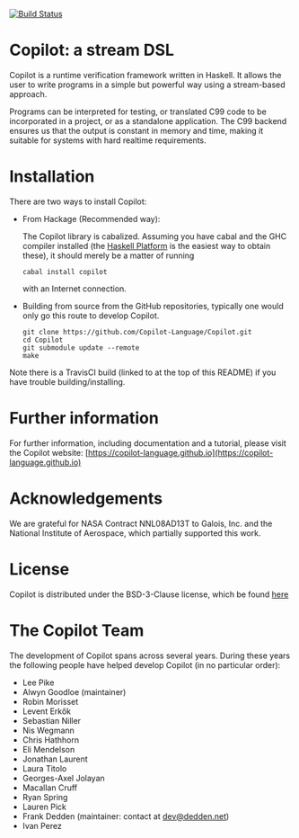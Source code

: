 [![Build Status](https://travis-ci.org/Copilot-Language/Copilot.svg?branch=master)](https://travis-ci.org/Copilot-Language/Copilot)

# Copilot: a stream DSL
Copilot is a runtime verification framework written in Haskell. It allows the
user to write programs in a simple but powerful way using a stream-based
approach.

Programs can be interpreted for testing, or translated C99 code to be
incorporated in a project, or as a standalone application. The C99 backend
ensures us that the output is constant in memory and time, making it suitable
for systems with hard realtime requirements.


# Installation
There are two ways to install Copilot:

* From Hackage (Recommended way):

  The Copilot library is cabalized. Assuming you have cabal and the GHC
  compiler installed (the
  [Haskell Platform](http://hackage.haskell.org/platform/) is the easiest way
  to obtain these), it should merely be a matter of running

      cabal install copilot

  with an Internet connection.

* Building from source from the GitHub repositories, typically one would only
  go this route to develop Copilot.

      git clone https://github.com/Copilot-Language/Copilot.git
      cd Copilot
      git submodule update --remote
      make

Note there is a TravisCI build (linked to at the top of this README) if you
have trouble building/installing.


# Further information
For further information, including documentation and a tutorial, please visit
the Copilot website:
[https://copilot-language.github.io](https://copilot-language.github.io)


# Acknowledgements
We are grateful for NASA Contract NNL08AD13T to Galois, Inc. and the National
Institute of Aerospace, which partially supported this work.


# License
Copilot is distributed under the BSD-3-Clause license, which be found [here](
https://raw.githubusercontent.com/Copilot-Language/Copilot/master/LICENSE)


# The Copilot Team
The development of Copilot spans across several years. During these years
the following people have helped develop Copilot (in no particular order):

* Lee Pike
* Alwyn Goodloe (maintainer)
* Robin Morisset
* Levent Erkők
* Sebastian Niller
* Nis Wegmann
* Chris Hathhorn
* Eli Mendelson
* Jonathan Laurent
* Laura Titolo
* Georges-Axel Jolayan
* Macallan Cruff
* Ryan Spring
* Lauren Pick
* Frank Dedden (maintainer: contact at dev@dedden.net)
* Ivan Perez
